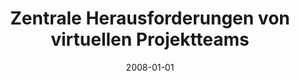 ---
abstract: ''
authors:
- Daniela Pehn
date: '2008-01-01'
featured: false
links:
- name: Publik
  url: https://publik.tuwien.ac.at/showentry.php?ID=172153&lang=1
publication_types:
- '7'
publishDate: '2008-01-01'
title: Zentrale Herausforderungen von virtuellen Projektteams
url_pdf: ''
---